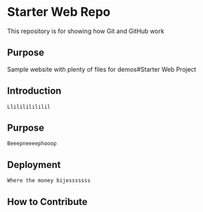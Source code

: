 # Starter Web Repo

This repository is for showing how Git and GitHub work

## Purpose

Sample website with plenty of files for demos#Starter Web Project 
 ## Introduction
    Llilililililil 
 ## Purpose 
    Beeepneeeephooop
 ## Deployment 
    Where the money bijesssssss
 ## How to Contribute
